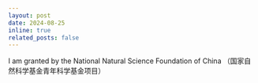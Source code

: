 ```yaml
---
layout: post
date: 2024-08-25
inline: true
related_posts: false
---
```


I am granted by the National Natural Science Foundation of China （国家自然科学基金青年科学基金项目）
